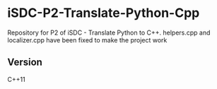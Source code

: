 # iSDC-P2-Translate-Python-Cpp
Repository for P2 of iSDC - Translate Python to C++. helpers.cpp and localizer.cpp have been fixed to make the project work
## Version
C++11
